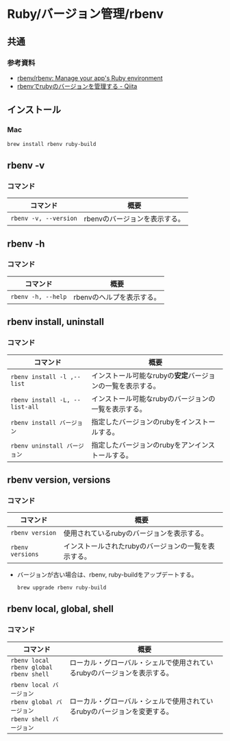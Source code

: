 # Ruby/バージョン管理/rbenv

## 共通

### 参考資料

- [rbenv/rbenv: Manage your app's Ruby environment](https://github.com/rbenv/rbenv)
- [rbenvでrubyのバージョンを管理する - Qiita](https://qiita.com/hujuu/items/3d600f2b2384c145ad12)

## インストール

### Mac

```bash
brew install rbenv ruby-build
```

## rbenv -v

### コマンド

| コマンド              | 概要                          |
| --------------------- | ----------------------------- |
| `rbenv -v, --version` | rbenvのバージョンを表示する。 |

## rbenv -h

### コマンド

| コマンド           | 概要                      |
| ------------------ | ------------------------- |
| `rbenv -h, --help` | rbenvのヘルプを表示する。 |

## rbenv install, uninstall

### コマンド

| コマンド                       | 概要                                                         |
| ------------------------------ | ------------------------------------------------------------ |
| `rbenv install -l ,--list`     | インストール可能なrubyの**安定**バージョンの一覧を表示する。 |
| `rbenv install -L, --list-all` | インストール可能なrubyのバージョンの一覧を表示する。         |
| `rbenv install バージョン`     | 指定したバージョンのrubyをインストールする。                 |
| `rbenv uninstall バージョン`   | 指定したバージョンのrubyをアンインストールする。             |

## rbenv version, versions

### コマンド

| コマンド         | 概要                                                 |
| ---------------- | ---------------------------------------------------- |
| `rbenv version`  | 使用されているrubyのバージョンを表示する。           |
| `rbenv versions` | インストールされたrubyのバージョンの一覧を表示する。 |

- バージョンが古い場合は、rbenv, ruby-buildをアップデートする。

  ```bash
  brew upgrade rbenv ruby-build
  ```

## rbenv local, global, shell

### コマンド

| コマンド                                                     | 概要                                                         |
| ------------------------------------------------------------ | ------------------------------------------------------------ |
| `rbenv local`<br />`rbenv global`<br />`rbenv shell`         | ローカル・グローバル・シェルで使用されているrubyのバージョンを表示する。 |
| `rbenv local バージョン`<br />`rbenv global バージョン`<br />`rbenv shell バージョン` | ローカル・グローバル・シェルで使用されているrubyのバージョンを変更する。 |
